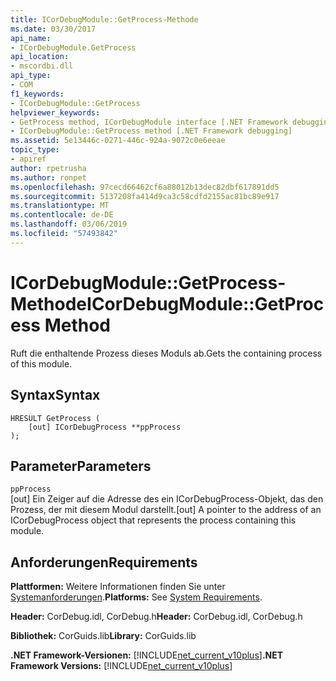 ```yaml
---
title: ICorDebugModule::GetProcess-Methode
ms.date: 03/30/2017
api_name:
- ICorDebugModule.GetProcess
api_location:
- mscordbi.dll
api_type:
- COM
f1_keywords:
- ICorDebugModule::GetProcess
helpviewer_keywords:
- GetProcess method, ICorDebugModule interface [.NET Framework debugging]
- ICorDebugModule::GetProcess method [.NET Framework debugging]
ms.assetid: 5e13446c-0271-446c-924a-9072c0e6eeae
topic_type:
- apiref
author: rpetrusha
ms.author: ronpet
ms.openlocfilehash: 97cecd66462cf6a88012b13dec82dbf617891dd5
ms.sourcegitcommit: 5137208fa414d9ca3c58cdfd2155ac81bc89e917
ms.translationtype: MT
ms.contentlocale: de-DE
ms.lasthandoff: 03/06/2019
ms.locfileid: "57493842"
---
```

# <a name="icordebugmodulegetprocess-method"></a><span data-ttu-id="e3dba-102">ICorDebugModule::GetProcess-Methode</span><span class="sxs-lookup"><span data-stu-id="e3dba-102">ICorDebugModule::GetProcess Method</span></span>
<span data-ttu-id="e3dba-103">Ruft die enthaltende Prozess dieses Moduls ab.</span><span class="sxs-lookup"><span data-stu-id="e3dba-103">Gets the containing process of this module.</span></span>  
  
## <a name="syntax"></a><span data-ttu-id="e3dba-104">Syntax</span><span class="sxs-lookup"><span data-stu-id="e3dba-104">Syntax</span></span>  
  
```  
HRESULT GetProcess (  
    [out] ICorDebugProcess **ppProcess  
);  
```  
  
## <a name="parameters"></a><span data-ttu-id="e3dba-105">Parameter</span><span class="sxs-lookup"><span data-stu-id="e3dba-105">Parameters</span></span>  
 `ppProcess`  
 <span data-ttu-id="e3dba-106">[out] Ein Zeiger auf die Adresse des ein ICorDebugProcess-Objekt, das den Prozess, der mit diesem Modul darstellt.</span><span class="sxs-lookup"><span data-stu-id="e3dba-106">[out] A pointer to the address of an ICorDebugProcess object that represents the process containing this module.</span></span>  
  
## <a name="requirements"></a><span data-ttu-id="e3dba-107">Anforderungen</span><span class="sxs-lookup"><span data-stu-id="e3dba-107">Requirements</span></span>  
 <span data-ttu-id="e3dba-108">**Plattformen:** Weitere Informationen finden Sie unter [Systemanforderungen](../../../../docs/framework/get-started/system-requirements.md).</span><span class="sxs-lookup"><span data-stu-id="e3dba-108">**Platforms:** See [System Requirements](../../../../docs/framework/get-started/system-requirements.md).</span></span>  
  
 <span data-ttu-id="e3dba-109">**Header:** CorDebug.idl, CorDebug.h</span><span class="sxs-lookup"><span data-stu-id="e3dba-109">**Header:** CorDebug.idl, CorDebug.h</span></span>  
  
 <span data-ttu-id="e3dba-110">**Bibliothek:** CorGuids.lib</span><span class="sxs-lookup"><span data-stu-id="e3dba-110">**Library:** CorGuids.lib</span></span>  
  
 <span data-ttu-id="e3dba-111">**.NET Framework-Versionen:** [!INCLUDE[net_current_v10plus](../../../../includes/net-current-v10plus-md.md)]</span><span class="sxs-lookup"><span data-stu-id="e3dba-111">**.NET Framework Versions:** [!INCLUDE[net_current_v10plus](../../../../includes/net-current-v10plus-md.md)]</span></span>
